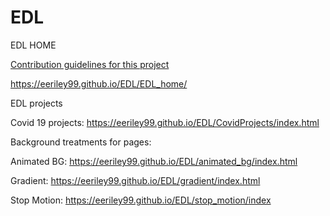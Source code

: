 # EDL

EDL HOME

[Contribution guidelines for this project](https://eeriley99.github.io/EDL/EDL_home/)

https://eeriley99.github.io/EDL/EDL_home/

EDL projects

Covid 19 projects: https://eeriley99.github.io/EDL/CovidProjects/index.html

Background treatments for pages:

Animated BG: https://eeriley99.github.io/EDL/animated_bg/index.html

Gradient: https://eeriley99.github.io/EDL/gradient/index.html

Stop Motion: https://eeriley99.github.io/EDL/stop_motion/index
